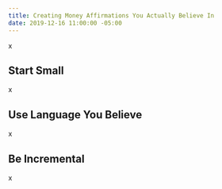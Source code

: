 ```yaml
---
title: Creating Money Affirmations You Actually Believe In
date: 2019-12-16 11:00:00 -05:00
---
```


x

## Start Small

x

## Use Language You Believe

x

## Be Incremental

x